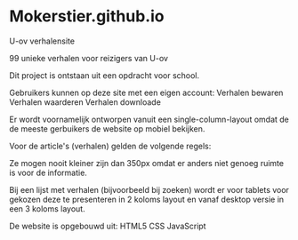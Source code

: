 # Mokerstier.github.io
U-ov verhalensite

99 unieke verhalen voor reizigers van U-ov

Dit project is ontstaan uit een opdracht voor school.

Gebruikers kunnen op deze site met een eigen account:
    Verhalen bewaren
    Verhalen waarderen
    Verhalen downloade

Er wordt voornamelijk ontworpen vanuit een single-column-layout omdat de de meeste gerbuikers de website op mobiel bekijken.

Voor de article's (verhalen) gelden de volgende regels:

Ze mogen nooit kleiner zijn dan 350px omdat er anders niet genoeg ruimte is voor de informatie.

Bij een lijst met verhalen (bijvoorbeeld bij zoeken) wordt er voor tablets voor gekozen deze te presenteren in 2 koloms layout en vanaf desktop versie in een 3 koloms layout.


De website is opgebouwd uit:
    HTML5
    CSS
    JavaScript

